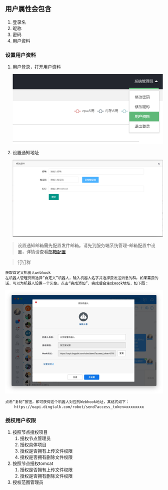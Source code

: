 ## 用户属性会包含

1. 登录名
2. 昵称
3. 密码
4. 用户资料

###  设置用户资料

1. 用户登录，打开用户资料

   ![用户资料](../images/user/user.png)

2. 设置通知地址

    ![通知地址](../images/user/info.png)
    
> 设置通知邮箱需先配置发件邮箱。请先到服务端系统管理-邮箱配置中设置，详情请查看[邮箱配置](../系统管理/邮箱配置.md)

> 钉钉群

    获取自定义机器人webhook
    在机器人管理页面选择“自定义”机器人，输入机器人名字并选择要发送消息的群。如果需要的话，可以为机器人设置一个头像。点击“完成添加”，完成后会生成Hook地址，如下图：
    
   ![输入图片说明](../images/Get_ding_hook.jpg "屏幕截图.png")
    
    点击“复制”按钮，即可获得这个机器人对应的Webhook地址，其格式如下：
        https://oapi.dingtalk.com/robot/send?access_token=xxxxxxxx


### 授权用户权限

1. 按照节点授权项目
    1. 授权节点管理员
    2. 授权具体项目
    3. 授权是否拥有上传文件权限
    4. 授权是否拥有删除文件权限
2. 按照节点授权tomcat
    1. 授权是否拥有上传文件权限
    2. 授权是否拥有删除文件权限
3. 授权范围管理员
